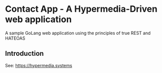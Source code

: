 # Contact App - A Hypermedia-Driven web application
A sample GoLang web application using the principles of true REST and HATEOAS

## Introduction
See: https://hypermedia.systems
